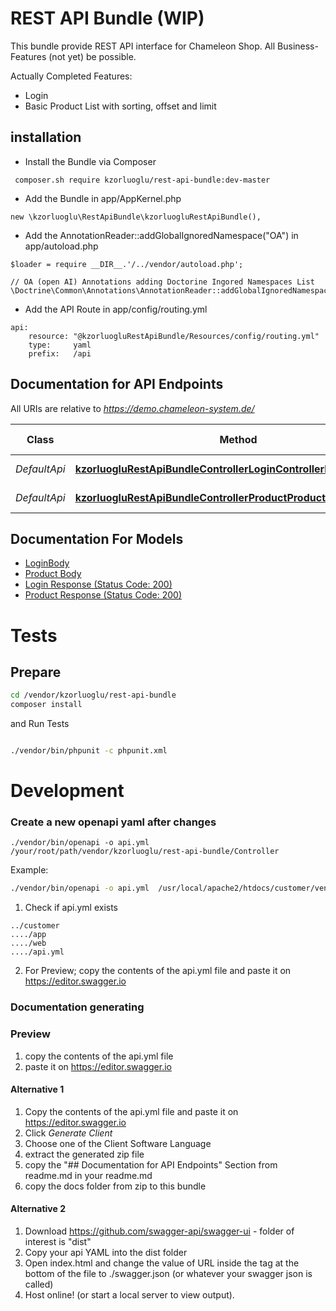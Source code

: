 # REST API Bundle (WIP)

This bundle provide REST API interface for Chameleon Shop. All Business-Features (not yet) be possible.

Actually Completed Features:
* Login
* Basic Product List with sorting, offset and limit 

## installation

* Install the Bundle via Composer
```
 composer.sh require kzorluoglu/rest-api-bundle:dev-master
```

* Add the Bundle in app/AppKernel.php
```
new \kzorluoglu\RestApiBundle\kzorluogluRestApiBundle(),
```

* Add the AnnotationReader::addGlobalIgnoredNamespace("OA") in app/autoload.php

```
$loader = require __DIR__.'/../vendor/autoload.php';

// OA (open AI) Annotations adding Doctorine Ingored Namespaces List
\Doctrine\Common\Annotations\AnnotationReader::addGlobalIgnoredNamespace("OA");
```

* Add the API Route in app/config/routing.yml
```
api:
    resource: "@kzorluogluRestApiBundle/Resources/config/routing.yml"
    type:     yaml
    prefix:   /api
```

## Documentation for API Endpoints

All URIs are relative to *https://demo.chameleon-system.de/*

Class | Method | HTTP request | Description
------------ | ------------- | ------------- | -------------
*DefaultApi* | [**kzorluogluRestApiBundleControllerLoginControllerLogin**](docs/Api/DefaultApi.md#kzorluogluRestApiBundlecontrollerlogincontrollerlogin) | **POST** /api/login | Login as user
*DefaultApi* | [**kzorluogluRestApiBundleControllerProductProductControllerIndex**](docs/Api/DefaultApi.md#kzorluogluRestApiBundlecontrollerproductproductcontrollerindex) | **POST** /api/product | Product List

## Documentation For Models

- [LoginBody](docs/Model/LoginBody.md)
- [Product Body](docs/Model/ProductBody.md)
- [Login Response (Status Code: 200)](docs/Model/LoginResponse200.md)
- [Product Response (Status Code: 200)](docs/Model/ProductResponse200.md)


# Tests

## Prepare
```bash
cd /vendor/kzorluoglu/rest-api-bundle
composer install
```
and Run Tests
```bash

./vendor/bin/phpunit -c phpunit.xml
```
# Development

### Create a new openapi yaml after changes
```
./vendor/bin/openapi -o api.yml  /your/root/path/vendor/kzorluoglu/rest-api-bundle/Controller
```
Example:
```bash
./vendor/bin/openapi -o api.yml  /usr/local/apache2/htdocs/customer/vendor/kzorluoglu/rest-api-bundle/Controller
```
1. Check if api.yml exists
```
../customer
..../app
..../web
..../api.yml
```

2. For Preview; copy the contents of the api.yml file and paste it on https://editor.swagger.io

### Documentation generating

### Preview

1. copy the contents of the api.yml file
2. paste it on https://editor.swagger.io

#### Alternative 1
1. Copy the contents of the api.yml file and paste it on https://editor.swagger.io
2. Click *Generate Client*
3. Choose one of the Client Software Language
4. extract the generated zip file
5. copy the "## Documentation for API Endpoints" Section from readme.md in your readme.md 
6. copy the docs folder from zip to this bundle

#### Alternative 2
1. Download https://github.com/swagger-api/swagger-ui - folder of interest is "dist"
2. Copy your api YAML into the dist folder
3. Open index.html and change the value of URL inside the tag at the bottom of the file to ./swagger.json (or whatever your swagger json is called)
4. Host online! (or start a local server to view output).
